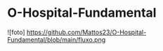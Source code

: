 # O-Hospital-Fundamental

![foto] https://github.com/Mattos23/O-Hospital-Fundamental/blob/main/fluxo.png
